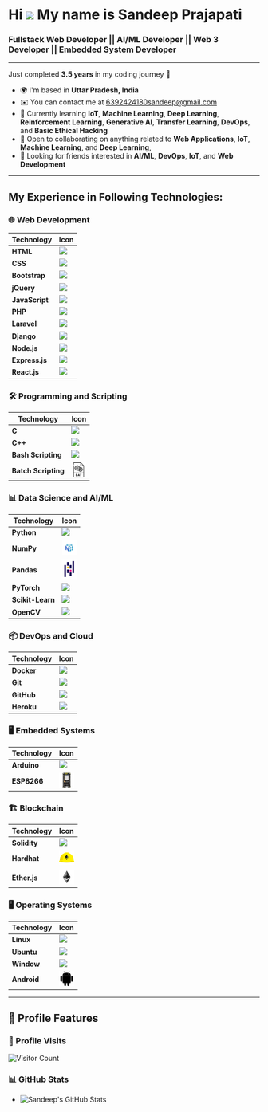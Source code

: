 # Hi ![](https://user-images.githubusercontent.com/18350557/176309783-0785949b-9127-417c-8b55-ab5a4333674e.gif) My name is **Sandeep Prajapati** 

### Fullstack Web Developer || AI/ML Developer || Web 3 Developer || Embedded System Developer
---

Just completed **3.5 years** in my coding journey 🚀

* 🌍  I'm based in **Uttar Pradesh, India**
* ✉️  You can contact me at [6392424180sandeep@gmail.com](mailto:6392424180sandeep@gmail.com)
* 🧠  Currently learning **IoT**, **Machine Learning**, **Deep Learning**, **Reinforcement Learning**, **Generative AI**, **Transfer Learning**, **DevOps**, and **Basic Ethical Hacking**
* 🤝  Open to collaborating on anything related to **Web Applications**, **IoT**, **Machine Learning**, and **Deep Learning**,
* 👥  Looking for friends interested in **AI/ML**, **DevOps**, **IoT**, and **Web Development**

---

## My Experience in Following Technologies:

### 🌐 Web Development
| Technology          | Icon                               |
|---------------------|------------------------------------|
| **HTML**            | <img src="./icons/HTML.svg" style="width: 30px"> |
| **CSS**             | <img src="./icons/CSS.svg" style="width: 30px"> |
| **Bootstrap**       | <img src="./icons/Bootstrap.svg" style="width: 30px"> |
| **jQuery**          | <img src="./icons/JQuery.svg" style="width: 30px"> |
| **JavaScript**      | <img src="./icons/JavaScript.svg" style="width: 30px"> |
| **PHP**             | <img src="./icons/PHP-Dark.svg" style="width: 30px"> |
| **Laravel**         | <img src="./icons/Laravel-Dark.svg" style="width: 30px"> |
| **Django**          | <img src="./icons/Django.svg" style="width: 30px"> |
| **Node.js**         | <img src="./icons/NodeJS-Dark.svg" style="width: 30px"> |
| **Express.js**      | <img src="./icons/ExpressJS-Dark.svg" style="width: 30px"> |
| **React.js**        | <img src="./icons/React-Dark.svg" style="width: 30px"> |

### 🛠️ Programming and Scripting
| Technology          | Icon                               |
|---------------------|------------------------------------|
| **C**               | <img src="./icons/C.svg" style="width: 30px"> |
| **C++**             | <img src="./icons/CPP.svg" style="width: 30px"> |
| **Bash Scripting**  | <img src="./icons/Bash-Dark.svg" style="width: 30px"> |
| **Batch Scripting** | <img src="./icons/batch.png" style="width: 30px"> |

### 📊 Data Science and AI/ML
| Technology          | Icon                               |
|---------------------|------------------------------------|
| **Python**          | <img src="./icons/PyCharm-Light.svg" style="width: 30px"> |
| **NumPy**           | <img src="./icons/numpy.png" style="width: 30px"> |
| **Pandas**          | <img src="./icons/pandas.png" style="width: 30px"> |
| **PyTorch**         | <img src="./icons/PyTorch-Dark.svg" style="width: 30px"> |
| **Scikit-Learn**    | <img src="./icons/ScikitLearn-Dark.svg" style="width: 30px"> |
| **OpenCV**          | <img src="./icons/OpenCV-Dark.svg" style="width: 30px"> |

### 📦 DevOps and Cloud
| Technology          | Icon                               |
|---------------------|------------------------------------|
| **Docker**          | <img src="./icons/Docker.svg" style="width: 30px"> |
| **Git**             | <img src="./icons/Git.svg" style="width: 30px"> |
| **GitHub**          | <img src="./icons/Github-Dark.svg" style="width: 30px"> |
| **Heroku**          | <img src="./icons/Heroku.svg" style="width: 30px"> |

### 🖥️ Embedded Systems
| Technology          | Icon                               |
|---------------------|------------------------------------|
| **Arduino**         | <img src="./icons/Arduino.svg" style="width: 30px"> |
| **ESP8266**         | <img src="./icons/esp.png" style="width: 30px"> |

### 🏗️ Blockchain
| Technology          | Icon                               |
|---------------------|------------------------------------|
| **Solidity**        | <img src="./icons/Solidity.svg" style="width: 30px"> |
| **Hardhat**         | <img src="./icons/hardhat.png" style="width: 30px"> |
| **Ether.js**        | <img src="./icons/etherjs.png" style="width: 30px"> |

### 🖥️ Operating Systems
| Technology          | Icon                               |
|---------------------|------------------------------------|
| **Linux**           | <img src="./icons/Kali-Dark.svg" style="width: 30px"> |
| **Ubuntu**          | <img src="./icons/Ubuntu-Dark.svg" style="width: 30px"> |
| **Window**          | <img src="./icons/Windows-Light.svg" style="width: 30px"> |
| **Android**          | <img src="./icons/android.svg" style="width: 30px"> |


---

## 🚀 Profile Features

### 🌟 Profile Visits
![Visitor Count](https://profile-counter.glitch.me/sandeeep-prajapati/count.svg)

### 📊 GitHub Stats
- ![Sandeep's GitHub Stats](https://github-readme-stats.vercel.app/api?username=sandeeep-prajapati&show_icons=true&hide_title=true&count_private=true&theme=radical)

